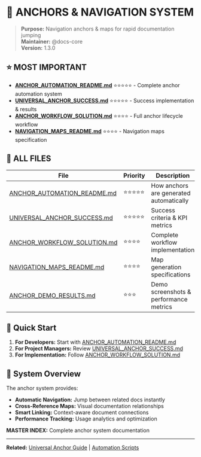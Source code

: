 # 🔗 ANCHORS & NAVIGATION SYSTEM

> **Purpose:** Navigation anchors & maps for rapid documentation jumping  
> **Maintainer:** @docs-core  
> **Version:** 1.3.0

## ⭐ MOST IMPORTANT

- **[ANCHOR_AUTOMATION_README.md](ANCHOR_AUTOMATION_README.md)** ⭐⭐⭐⭐⭐ -
  Complete anchor automation system
- **[UNIVERSAL_ANCHOR_SUCCESS.md](UNIVERSAL_ANCHOR_SUCCESS.md)** ⭐⭐⭐⭐⭐ -
  Success implementation & results
- **[ANCHOR_WORKFLOW_SOLUTION.md](ANCHOR_WORKFLOW_SOLUTION.md)** ⭐⭐⭐⭐ - Full
  anchor lifecycle workflow
- **[NAVIGATION_MAPS_README.md](NAVIGATION_MAPS_README.md)** ⭐⭐⭐⭐ -
  Navigation maps specification

## 📄 ALL FILES

| File                                                       | Priority   | Description                             |
| ---------------------------------------------------------- | ---------- | --------------------------------------- |
| [ANCHOR_AUTOMATION_README.md](ANCHOR_AUTOMATION_README.md) | ⭐⭐⭐⭐⭐ | How anchors are generated automatically |
| [UNIVERSAL_ANCHOR_SUCCESS.md](UNIVERSAL_ANCHOR_SUCCESS.md) | ⭐⭐⭐⭐⭐ | Success criteria & KPI metrics          |
| [ANCHOR_WORKFLOW_SOLUTION.md](ANCHOR_WORKFLOW_SOLUTION.md) | ⭐⭐⭐⭐   | Complete workflow implementation        |
| [NAVIGATION_MAPS_README.md](NAVIGATION_MAPS_README.md)     | ⭐⭐⭐⭐   | Map generation specifications           |
| [ANCHOR_DEMO_RESULTS.md](ANCHOR_DEMO_RESULTS.md)           | ⭐⭐⭐     | Demo screenshots & performance metrics  |

## 🎯 Quick Start

1. **For Developers:** Start with
   [ANCHOR_AUTOMATION_README.md](ANCHOR_AUTOMATION_README.md)
2. **For Project Managers:** Review
   [UNIVERSAL_ANCHOR_SUCCESS.md](UNIVERSAL_ANCHOR_SUCCESS.md)
3. **For Implementation:** Follow
   [ANCHOR_WORKFLOW_SOLUTION.md](ANCHOR_WORKFLOW_SOLUTION.md)

## 🔧 System Overview

The anchor system provides:

- **Automatic Navigation:** Jump between related docs instantly
- **Cross-Reference Maps:** Visual documentation relationships
- **Smart Linking:** Context-aware document connections
- **Performance Tracking:** Usage analytics and optimization

<!-- ANCHOR_ANCHORS_MASTER -->

**MASTER INDEX:** Complete anchor system documentation

---

**Related:** [Universal Anchor Guide](../guides/anchor_automation.md) |
[Automation Scripts](../automation/)
